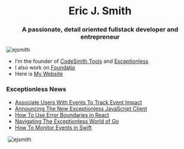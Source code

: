 <h1 align="center">Eric J. Smith</h1>
<h3 align="center">A passionate, detail oriented fullstack developer and entrepreneur</h3>

<p align="left"> <img src="https://komarev.com/ghpvc/?username=ejsmith" alt="ejsmith" /> </p>

- I’m the founder of [CodeSmith Tools](https://github.com/CodeSmithTools) and [Exceptionless](https://github.com/exceptionless/Exceptionless)
- I also work on [Foundatio](https://github.com/FoundatioFx/Foundatio)
- Here is [My Website](https://ericjsmith.com)

### Exceptionless News
<!-- BLOG-POST-LIST:START -->
- [Associate Users With Events To Track Event Impact](/news/2021/2021-09-20-associate-users-with-events-to-track-event-impact/)
- [Announcing The New Exceptionless JavaScript Client](/news/2021/2021-09-09-announcing-the-new-exceptionless-javascript-client/)
- [How To Use Error Boundaries in React](/news/2021/2021-08-16-how-to-use-error-boundaries-in-react/)
- [Navigating The Exceptionless World of Go](/news/2021/2021-04-19-navigating-the-exceptionless-world-of-go/)
- [How To Monitor Events in Swift](/news/2021/2021-04-02-how-to-monitor-events-in-swift/)
<!-- BLOG-POST-LIST:END -->

<p>&nbsp;<img align="center" src="https://github-readme-stats.vercel.app/api?username=ejsmith&show_icons=true&include_all_commits=true&count_private=true" alt="ejsmith" /></p>
